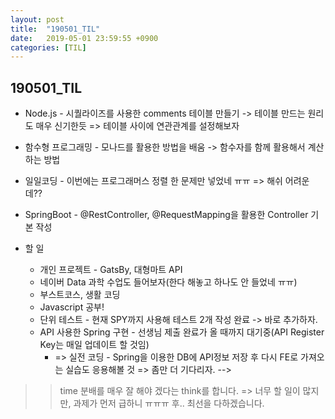```yaml
---
layout: post
title:  "190501_TIL"
date:   2019-05-01 23:59:55 +0900
categories: [TIL]
---
```


190501_TIL
------------

* Node.js - 시퀄라이즈를 사용한 comments 테이블 만들기 -> 테이블 만드는 원리도 매우 신기한듯 => 테이블 사이에 연관관계를 설정해보자 
* 함수형 프로그래밍 - 모나드를 활용한 방법을 배움 -> 함수자를 함께 활용해서 계산하는 방법  
* 일일코딩 - 이번에는 프로그래머스 정렬 한 문제만 넣었네 ㅠㅠ => 해쉬 어려운데?? 
* SpringBoot - @RestController, @RequestMapping을 활용한 Controller 기본 작성 

* 할 일 
    * 개인 프로젝트 - GatsBy, 대형마트 API
    * 네이버 Data 과학 수업도 들어보자(한다 해놓고 하나도 안 들었네 ㅠㅠ) 
    * 부스트코스, 생활 코딩
    * Javascript 공부!
    * 단위 테스트 - 현재 SPY까지 사용해 테스트 2개 작성 완료 -> 바로 추가하자.
    * API 사용한 Spring 구현 - 선생님 제출 완료가 올 때까지 대기중(API Register Key는 매일 업데이트 할 것임)
        * => 실전 코딩 - Spring을 이용한 DB에 API정보 저장 후 다시 FE로 가져오는 실습도 응용해볼 것 => 좀만 더 기다리자. -->


>> time 분배를 매우 잘 해야 겠다는 think를 합니다. => 너무 할 일이 많지만, 과제가 먼저 급하니 ㅠㅠㅠ 
>> 후.. 최선을 다하겠습니다. 


